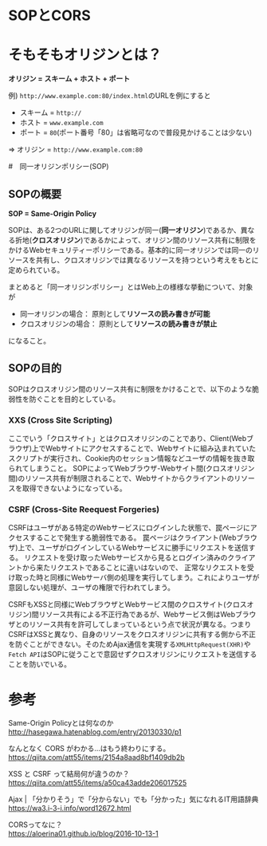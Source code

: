 # SOPとCORS

# そもそもオリジンとは？
**オリジン = スキーム + ホスト + ポート**

例) `http://www.example.com:80/index.html`のURLを例にすると
- スキーム = `http://`
- ホスト = `www.example.com`
- ポート = `80`(ポート番号「80」は省略可なので普段見かけることは少ない)

⇒ オリジン = `http://www.example.com:80`

#　同一オリジンポリシー(SOP)
## SOPの概要
**SOP = Same-Origin Policy**

SOPは、ある2つのURLに関してオリジンが同一(**同一オリジン**)であるか、異なる折地(**クロスオリジン**)であるかによって、オリジン間のリソース共有に制限をかけるWebセキュリティーポリシーである。基本的に同一オリジンでは同一のリソースを共有し、クロスオリジンでは異なるリソースを持つという考えをもとに定められている。  

まとめると「同一オリジンポリシー」とはWeb上の様様な挙動について、対象が
- 同一オリジンの場合： 原則として**リソースの読み書きが可能**
- クロスオリジンの場合： 原則として**リソースの読み書きが禁止**

になること。

## SOPの目的
SOPはクロスオリジン間のリソース共有に制限をかけることで、以下のような脆弱性を防ぐことを目的としている。

### XXS (Cross Site Scripting)
ここでいう「クロスサイト」とはクロスオリジンのことであり、Client(Webブラウザ)上でWebサイトにアクセスすることで、Webサイトに組み込まれていたスクリプトが実行され、Cookie内のセッション情報などユーザの情報を抜き取られてしまうこと。
SOPによってWebブラウザ-Webサイト間(クロスオリジン間)のリソース共有が制限されることで、Webサイトからクライアントのリソースを取得できないようになっている。

### CSRF (Cross-Site Reequest Forgeries)
CSRFはユーザがある特定のWebサービスにログインした状態で、罠ページにアクセスすることで発生する脆弱性である。
罠ページはクライアント(Webブラウザ)上で、ユーザがログインしているWebサービスに勝手にリクエストを送信する。
リクエストを受け取ったWebサービスから見るとログイン済みのクライアントから来たリクエストであることに違いはないので、
正常なリクエストを受け取った時と同様にWebサーバ側の処理を実行してしまう。これによりユーザが意図しない処理が、ユーザの権限で行われてしまう。

CSRFもXSSと同様にWebブラウザとWebサービス間のクロスサイト(クロスオリジン)間リソース共有による不正行為であるが、Webサービス側はWebブラウザとのリソース共有を許可してしまっているという点で状況が異なる。つまりCSRFはXSSと異なり、自身のリソースをクロスオリジンに共有する側から不正を防ぐことができない。そのためAjax通信を実現する`XMLHttpRequest(XHR)`や`Fetch API`はSOPに従うことで意図せずクロスオリジンにリクエストを送信することを防いでいる。

# 参考

Same-Origin Policyとは何なのか  
http://hasegawa.hatenablog.com/entry/20130330/p1

なんとなく CORS がわかる...はもう終わりにする。  
https://qiita.com/att55/items/2154a8aad8bf1409db2b

XSS と CSRF って結局何が違うのか？  
https://qiita.com/att55/items/a50ca43adde206017525

Ajax | 「分かりそう」で「分からない」でも「分かった」気になれるIT用語辞典  
https://wa3.i-3-i.info/word12672.html

CORSってなに？  
https://aloerina01.github.io/blog/2016-10-13-1
